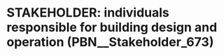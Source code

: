 # STAKEHOLDER: __individuals responsible for building design and operation__ (PBN__Stakeholder_673)

